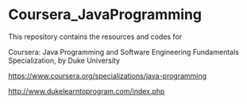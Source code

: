 # Coursera_JavaProgramming
This repository contains the resources and codes for

Coursera: Java Programming and Software Engineering Fundamentals Specialization, by Duke University

https://www.coursera.org/specializations/java-programming 

http://www.dukelearntoprogram.com/index.php
